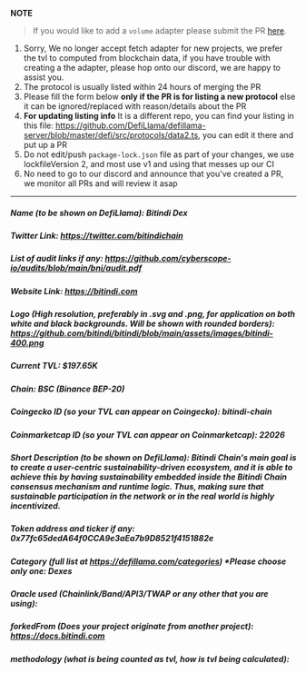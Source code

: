 **NOTE**

> If you would like to add a `volume` adapter please submit the PR [here](https://github.com/DefiLlama/adapters).

1. Sorry, We no longer accept fetch adapter for new projects, we prefer the tvl to computed from blockchain data, if you have trouble with creating a the adapter, please hop onto our discord, we are happy to assist you.
2. The protocol is usually listed within 24 hours of merging the PR
3. Please fill the form below  **only if the PR is for listing a new protocol** else it can be ignored/replaced with reason/details about the PR
4. **For updating listing info** It is a different repo, you can find your listing in this file: https://github.com/DefiLlama/defillama-server/blob/master/defi/src/protocols/data2.ts, you can  edit it there and put up a PR
5. Do not edit/push `package-lock.json` file as part of your changes, we use lockfileVersion 2, and most use v1 and using that messes up our CI
6. No need to go to our discord and announce that you've created a PR, we monitor all PRs and will review it asap

---
##### Name (to be shown on DefiLlama): Bitindi Dex


##### Twitter Link: https://twitter.com/bitindichain


##### List of audit links if any: https://github.com/cyberscope-io/audits/blob/main/bni/audit.pdf


##### Website Link: https://bitindi.com


##### Logo (High resolution, preferably in .svg and .png, for application on both white and black backgrounds. Will be shown with rounded borders): https://github.com/bitindi/bitindi/blob/main/assets/images/bitindi-400.png


##### Current TVL: $197.65K


##### Chain: BSC (Binance BEP-20)


##### Coingecko ID (so your TVL can appear on Coingecko): bitindi-chain


##### Coinmarketcap ID (so your TVL can appear on Coinmarketcap): 22026


##### Short Description (to be shown on DefiLlama): Bitindi Chain's main goal is to create a user-centric sustainability-driven ecosystem, and it is able to achieve this by having sustainability embedded inside the Bitindi Chain consensus mechanism and runtime logic. Thus, making sure that sustainable participation in the network or in the real world is highly incentivized.


##### Token address and ticker if any: 0x77fc65dedA64f0CCA9e3aEa7b9D8521f4151882e


##### Category (full list at https://defillama.com/categories) *Please choose only one: Dexes


##### Oracle used (Chainlink/Band/API3/TWAP or any other that you are using):


##### forkedFrom (Does your project originate from another project): https://docs.bitindi.com


##### methodology (what is being counted as tvl, how is tvl being calculated):


